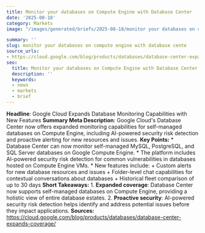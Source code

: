 ```yaml
---
title: Monitor your databases on Compute Engine with Database Center
date: '2025-08-18'
category: Markets
image: "/images/generated/briefs/2025-08-18/monitor your databases on compute engine with database cente.jpg"

summary: ''
slug: monitor your databases on compute engine with database cente
source_urls:
- https://cloud.google.com/blog/products/databases/database-center-expands-coverage/
seo:
  title: Monitor your databases on Compute Engine with Database Center | Hash n Hedge
  description: ''
  keywords:
  - news
  - markets
  - brief
---
```


**Headline**: Google Cloud Expands Database Monitoring Capabilities with New Features  **Summary Meta Description**: Google Cloud's Database Center now offers expanded monitoring capabilities for self-managed databases on Compute Engine, including AI-powered security risk detection and proactive alerting for new resources and issues.  **Key Points:**  * Database Center can now monitor self-managed MySQL, PostgreSQL, and SQL Server databases on Google Compute Engine. * The platform includes AI-powered security risk detection for common vulnerabilities in databases hosted on Compute Engine VMs. * New features include: 	+ Custom alerts for new database resources and issues 	+ Folder-level chat capabilities for contextual conversations about databases 	+ Historical fleet comparison of up to 30 days  **Short Takeaways:**  1. **Expanded coverage**: Database Center now supports self-managed databases on Compute Engine, providing a holistic view of entire database estates. 2. **Proactive security**: AI-powered security risk detection helps identify and address potential issues before they impact applications.  **Sources:** https://cloud.google.com/blog/products/databases/database-center-expands-coverage/ 
